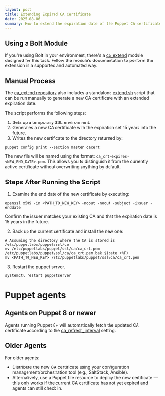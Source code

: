 ```yaml
---
layout: post
title: Extending Expired CA Certificate
date: 2025-08-06
summary: How to extend the expiration date of the Puppet CA certificate
---
```


## Using a Bolt Module

If you're using Bolt in your environment, there's a
[ca_extend](https://github.com/puppetlabs/ca_extend) module designed for this
task. Follow the module’s documentation to perform the extension in a supported
and automated way.

## Manual Process

The [ca_extend repository](https://github.com/puppetlabs/ca_extend) also includes a standalone [extend.sh](https://github.com/puppetlabs/ca_extend/blob/main/files/extend.sh) script that can be run manually to generate a new CA certificate with an extended expiration date.

The script performs the following steps:

1. Sets up a temporary SSL environment.
2. Generates a new CA certificate with the expiration set 15 years into the future.
3. Writes the new certificate to the directory returned by:
  ```
  puppet config print --section master cacert
  ```

The new file will be named using the format: `ca_crt-expires-<NEW_END_DATE>.pem`. This allows you to distinguish it from the currently active certificate without overwriting anything by default.

## Steps After Running the Script

1. Examine the end date of the new certificate by executing:

```
openssl x509 -in <PATH_TO_NEW_KEY> -noout -noout -subject -issuer -enddate
```

Confirm the issuer matches your existing CA and that the expiration date is 15 years in the future.

2. Back up the current certificate and install the new one:

```
# Assuming the directory where the CA is stored is /etc/puppetlabs/puppet/ssl/ca
mv /etc/puppetlabs/puppet/ssl/ca/ca_crt.pem /etc/puppetlabs/puppet/ssl/ca/ca_crt.pem.bak.$(date +%F)
mv <PATH_TO_NEW_KEY> /etc/puppetlabs/puppet/ssl/ca/ca_crt.pem
```
3. Restart the puppet server.
```
systemctl restart puppetserver
```

# Puppet agents

## Agents on Puppet 8 or newer
Agents running Puppet 8+ will automatically fetch the updated CA certificate according to the [ca_refresh_interval](https://help.puppet.com/core/current/Content/PuppetCore/Markdown/configuration.htm#ca_refresh_interval) setting.

## Older Agents

For older agents:

* Distribute the new CA certificate using your configuration management/orchestration tool (e.g., SaltStack, Ansible).
* Alternatively, use a Puppet file resource to deploy the new certificate — this only works if the current CA certificate has not yet expired and agents can still check in.
